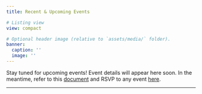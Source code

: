 ```yaml
---
title: Recent & Upcoming Events

# Listing view
view: compact

# Optional header image (relative to `assets/media/` folder).
banner:
  caption: ''
  image: ''
---
```

Stay tuned for upcoming events!
Event details will appear here soon. In the meantime, refer to this [document](https://docs.google.com/document/d/1Vd0k-6cVOZBBMqXXYKgayLnazv-U-4fzdE9ho7rH2qM/edit?usp=sharing) and RSVP to any event [here](https://forms.gle/jYUa1v1NPN5VPyQs5).

---